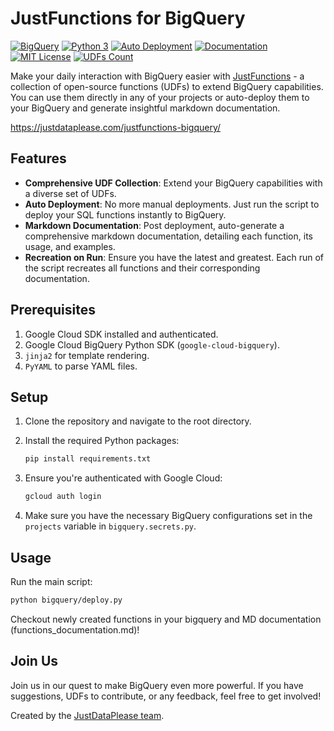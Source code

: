 # JustFunctions for BigQuery

[![BigQuery](https://img.shields.io/badge/Platform-BigQuery-yellow.svg)](#)
[![Python 3](https://img.shields.io/badge/python-3-blue.svg)](#)
[![Auto Deployment](https://img.shields.io/badge/Deployment-Auto-green)](#)
[![Documentation](https://img.shields.io/badge/Documentation-Markdown-blue)](#)
[![MIT License](https://img.shields.io/badge/license-MIT-blue.svg)](https://opensource.org/licenses/MIT)
[![UDFs Count](https://img.shields.io/badge/UDFs-Count-blue)](#)

Make your daily interaction with BigQuery easier
with [JustFunctions](https://justdataplease.com/justfunctions-bigquery/) - a collection of open-source functions (UDFs)
to extend BigQuery capabilities.
You can use them directly in any of your projects or auto-deploy them to your BigQuery and generate insightful markdown
documentation.

https://justdataplease.com/justfunctions-bigquery/

## Features

- **Comprehensive UDF Collection**: Extend your BigQuery capabilities with a diverse set of UDFs.
- **Auto Deployment**: No more manual deployments. Just run the script to deploy your SQL functions instantly to
  BigQuery.
- **Markdown Documentation**: Post deployment, auto-generate a comprehensive markdown documentation, detailing each
  function, its usage, and examples.
- **Recreation on Run**: Ensure you have the latest and greatest. Each run of the script recreates all functions and
  their corresponding documentation.

## Prerequisites

1. Google Cloud SDK installed and authenticated.
2. Google Cloud BigQuery Python SDK (`google-cloud-bigquery`).
3. `jinja2` for template rendering.
4. `PyYAML` to parse YAML files.

## Setup

1. Clone the repository and navigate to the root directory.
2. Install the required Python packages:
    ```bash
    pip install requirements.txt
    ```

3. Ensure you're authenticated with Google Cloud:
    ```bash
    gcloud auth login
    ```

4. Make sure you have the necessary BigQuery configurations set in the `projects` variable in `bigquery.secrets.py`.

## Usage

Run the main script:

```bash
python bigquery/deploy.py
```

Checkout newly created functions in your bigquery and MD documentation (functions_documentation.md)!

## Join Us

Join us in our quest to make BigQuery even more powerful. If you have suggestions, UDFs to contribute, or any feedback,
feel free to get involved!

Created by the [JustDataPlease team](https://justdataplease.com).
